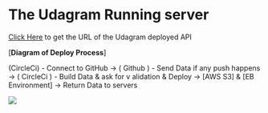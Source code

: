 # The Udagram Running server

[Click Here](http://udagram-bucket123987.s3-website-us-east-1.amazonaws.com/) to get the URL of the Udagram deployed API

[__Diagram of Deploy Process__]

(CircleCi) - Connect to GitHub -> ( Github ) - Send Data if any push happens -> ( CircleCi ) - Build Data & ask for v alidation & Deploy -> [AWS S3] & [EB Environment] -> Return Data to servers

[![](https://github.com/Gooda97/udigram/blob/master/Drawings/Deploy-process.drawio)](https://github.com/Gooda97/udigram/blob/master/Drawings/Deploy-process.drawio)